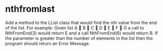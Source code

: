# nthfromlast
Add a method to the LList class that would find the nth value from the end of the list. For example:  Given list A  B  C  D  E  F  G  a call to NthFromEnd(3)  would return E and a call NthFromEnd(6) would return B.  If the parameter is greater than the number of elements in the list then the program should return an Error Message.
